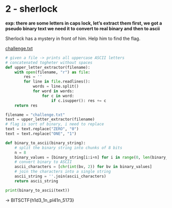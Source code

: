 # 2 - sherlock

**exp: there are some letters in caps lock, let’s extract them first, we got a pseudo binary text we need it to convert to real binary and then to ascii**

Sherlock has a mystery in front of him. Help him to find the flag.

[challenge.txt](2%20-%20sherlock%201395d651afc280458e86d7928b65fee6/challenge%20txt%201395d651afc2805094f1cc7ce95fbf45.md)

```python
# given a file -> prints all uppercase ASCII letters
# concatenated togheter without spaces
def upper_letter_extractor(filename):
    with open(filename, "r") as file:
        res = ''
        for line in file.readlines():
            words = line.split()
            for word in words:
                for c in word:
                    if c.isupper(): res += c
    return res

filename = "challenge.txt"
text = upper_letter_extractor(filename)
# flag is sort of binary, i need to replace
text = text.replace("ZERO", "0")
text = text.replace("ONE", "1")

def binary_to_ascii(binary_string):
    # split the binary string into chunks of 8 bits
    n = 8
    binary_values = [binary_string[i:i+n] for i in range(0, len(binary_string), n)]
    # convert binary to ASCII
    ascii_characters = [chr(int(bv, 2)) for bv in binary_values]
    # join the characters into a single string
    ascii_string = ''.join(ascii_characters)
    return ascii_string

print(binary_to_ascii(text))
```

→ BITSCTF{h1d3_1n_pl41n_5173}